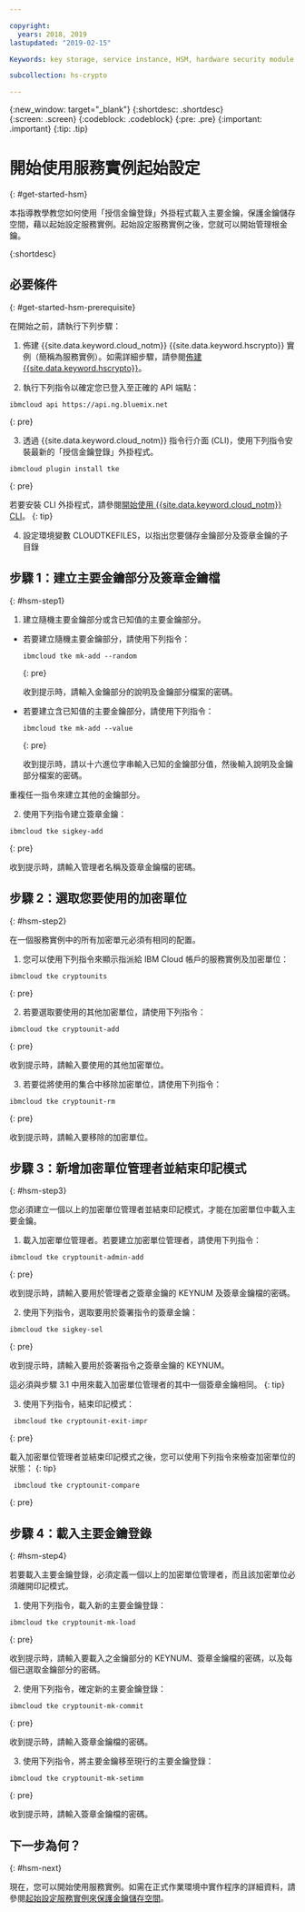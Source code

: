 ```yaml
---

copyright:
  years: 2018, 2019
lastupdated: "2019-02-15"

Keywords: key storage, service instance, HSM, hardware security module

subcollection: hs-crypto

---
```


{:new_window: target="_blank"}
{:shortdesc: .shortdesc}  
{:screen: .screen}
{:codeblock: .codeblock}
{:pre: .pre}
{:important: .important}
{:tip: .tip}

# 開始使用服務實例起始設定
{: #get-started-hsm}

<!-- Master keys protect the contents of key storage in a host logical partition.--> 本指導教學教您如何使用「授信金鑰登錄」外掛程式載入主要金鑰，保護金鑰儲存空間，藉以起始設定服務實例。起始設定服務實例之後，您就可以開始管理根金鑰。   
{:shortdesc}

## 必要條件
{: #get-started-hsm-prerequisite}

在開始之前，請執行下列步驟：

1. 佈建 {{site.data.keyword.cloud_notm}} {{site.data.keyword.hscrypto}} 實例（簡稱為服務實例）。如需詳細步驟，請參閱[佈建 {{site.data.keyword.hscrypto}}](/docs/services/hs-crypto/provision.html)。

2. 執行下列指令以確定您已登入至正確的 API 端點：

  ```
  ibmcloud api https://api.ng.bluemix.net
  ```
  {: pre}

3. 透過 {{site.data.keyword.cloud_notm}} 指令行介面 (CLI)，使用下列指令安裝最新的「授信金鑰登錄」外掛程式。

  ```
  ibmcloud plugin install tke
  ```
  {: pre}

  若要安裝 CLI 外掛程式，請參閱[開始使用 {{site.data.keyword.cloud_notm}} CLI](/docs/cli/index.html)。
  {: tip}

4. 設定環境變數 CLOUDTKEFILES，以指出您要儲存金鑰部分及簽章金鑰的子目錄

##  步驟 1：建立主要金鑰部分及簽章金鑰檔
{: #hsm-step1}

1. 建立隨機主要金鑰部分或含已知值的主要金鑰部分。

  * 若要建立隨機主要金鑰部分，請使用下列指令：

    ```
    ibmcloud tke mk-add --random
    ```
    {: pre}

    收到提示時，請輸入金鑰部分的說明及金鑰部分檔案的密碼。

  * 若要建立含已知值的主要金鑰部分，請使用下列指令：

    ```
    ibmcloud tke mk-add --value
    ```
    {: pre}

    收到提示時，請以十六進位字串輸入已知的金鑰部分值，然後輸入說明及金鑰部分檔案的密碼。

  重複任一指令來建立其他的金鑰部分。

2. 使用下列指令建立簽章金鑰：
  ```
  ibmcloud tke sigkey-add
  ```
  {: pre}

  收到提示時，請輸入管理者名稱及簽章金鑰檔的密碼。

## 步驟 2：選取您要使用的加密單位
{: #hsm-step2}

在一個服務實例中的所有加密單元必須有相同的配置。

1. 您可以使用下列指令來顯示指派給 IBM Cloud 帳戶的服務實例及加密單位：

  ```
  ibmcloud tke cryptounits
  ```
  {: pre}

2. 若要選取要使用的其他加密單位，請使用下列指令：

  ```
  ibmcloud tke cryptounit-add
  ```
  {: pre}

  收到提示時，請輸入要使用的其他加密單位。

3. 若要從將使用的集合中移除加密單位，請使用下列指令：

  ```
  ibmcloud tke cryptounit-rm
  ```
  {: pre}

  收到提示時，請輸入要移除的加密單位。

## 步驟 3：新增加密單位管理者並結束印記模式
{: #hsm-step3}

您必須建立一個以上的加密單位管理者並結束印記模式，才能在加密單位中載入主要金鑰。

1. 載入加密單位管理者。若要建立加密單位管理者，請使用下列指令：
  ```
  ibmcloud tke cryptounit-admin-add
  ```
  {: pre}

  收到提示時，請輸入要用於管理者之簽章金鑰的 KEYNUM 及簽章金鑰檔的密碼。

2. 使用下列指令，選取要用於簽署指令的簽章金鑰：

  ```
  ibmcloud tke sigkey-sel
  ```
  {: pre}

  收到提示時，請輸入要用於簽署指令之簽章金鑰的 KEYNUM。

  這必須與步驟 3.1 中用來載入加密單位管理者的其中一個簽章金鑰相同。
  {: tip}

3. 使用下列指令，結束印記模式：

  ```
   ibmcloud tke cryptounit-exit-impr
  ```
  {: pre}

載入加密單位管理者並結束印記模式之後，您可以使用下列指令來檢查加密單位的狀態：
{: tip}

```
 ibmcloud tke cryptounit-compare
```
{: pre}

## 步驟 4：載入主要金鑰登錄
{: #hsm-step4}

若要載入主要金鑰登錄，必須定義一個以上的加密單位管理者，而且該加密單位必須離開印記模式。

1. 使用下列指令，載入新的主要金鑰登錄：

  ```
  ibmcloud tke cryptounit-mk-load
  ```
  {: pre}

  收到提示時，請輸入要載入之金鑰部分的 KEYNUM、簽章金鑰檔的密碼，以及每個已選取金鑰部分的密碼。

2. 使用下列指令，確定新的主要金鑰登錄：

  ```
  ibmcloud tke cryptounit-mk-commit
  ```
  {: pre}

  收到提示時，請輸入簽章金鑰檔的密碼。

3. 使用下列指令，將主要金鑰移至現行的主要金鑰登錄：

  ```
  ibmcloud tke cryptounit-mk-setimm
  ```
  {: pre}

  收到提示時，請輸入簽章金鑰檔的密碼。

## 下一步為何？
{: #hsm-next}

現在，您可以開始使用服務實例。如需在正式作業環境中實作程序的詳細資料，請參閱[起始設定服務實例來保護金鑰儲存空間](/docs/services/hs-crypto/initialize_hsm.html)。

